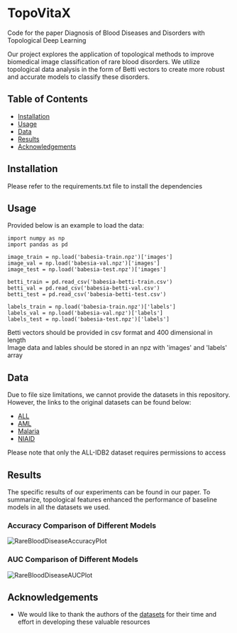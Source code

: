 # TopoVitaX
Code for the paper Diagnosis of Blood Diseases and Disorders with Topological Deep Learning <br />

Our project explores the application of topological methods to improve biomedical image classification of rare blood disorders. We utilize topological data analysis in the form of Betti vectors to create more robust and accurate models to classify these disorders. <br /> 

## Table of Contents
* [Installation](#installation)
* [Usage](#usage)
* [Data](#data)
* [Results](#results)
* [Acknowledgements](#acknowledgements)





## Installation
Please refer to the requirements.txt file to install the dependencies

## Usage
Provided below is an example to load the data: <br />
```
import numpy as np
import pandas as pd

image_train = np.load('babesia-train.npz')['images'] 
image_val = np.load('babesia-val.npz')['images'] 
image_test = np.load('babesia-test.npz')['images'] 

betti_train = pd.read_csv('babesia-betti-train.csv')
betti_val = pd.read_csv('babesia-betti-val.csv')
betti_test = pd.read_csv('babesia-betti-test.csv')

labels_train = np.load('babesia-train.npz')['labels']
labels_val = np.load('babesia-val.npz')['labels']
labels_test = np.load('babesia-test.npz')['labels']
```
Betti vectors should be provided in csv format and 400 dimensional in length <br />
Image data and lables should be stored in an npz with 'images' and 'labels' array 



## Data
Due to file size limitations, we cannot provide the datasets in this repository. However, the links to the original datasets can be found below: <br />
* [ALL](https://scotti.di.unimi.it/all/#)
* [AML](https://www.cancerimagingarchive.net/collection/aml-cytomorphology_mll_helmholtz/)
* [Malaria](https://lhncbc.nlm.nih.gov/LHC-downloads/downloads.html#malaria-datasets)
* [NIAID](https://data.niaid.nih.gov/resources?id=mendeley_38jtn4nzs6) <br />

Please note that only the ALL-IDB2 dataset requires permissions to access 
## Results

The specific results of our experiments can be found in our paper. To summarize, topological features enhanced the performance of baseline models in all the datasets we used.

### Accuracy Comparison of Different Models
![RareBloodDiseaseAccuracyPlot](https://github.com/user-attachments/assets/c857c54d-b20a-4faa-8444-8632f895b601)


### AUC Comparison of Different Models 
![RareBloodDiseaseAUCPlot](https://github.com/user-attachments/assets/dab48593-0278-458d-8072-54e8ca5767e9)


## Acknowledgements 
* We would like to thank the authors of the [datasets](#data) for their time and effort in developing these valuable resources
